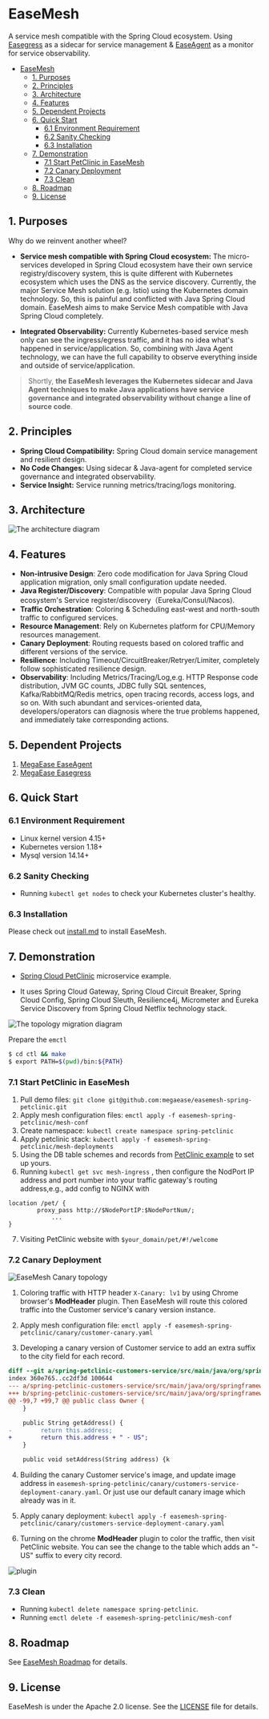 
# EaseMesh

A service mesh compatible with the Spring Cloud ecosystem. Using [Easegress](https://github.com/megaease/easegress) as a sidecar for service management & [EaseAgent](https://github.com/megaease/easeagent) as a monitor for service observability.

- [EaseMesh](#easemesh)
  - [1. Purposes](#1-purposes)
  - [2. Principles](#2-principles)
  - [3. Architecture](#3-architecture)
  - [4. Features](#4-features)
  - [5. Dependent Projects](#5-dependent-projects)
  - [6. Quick Start](#6-quick-start)
    - [6.1 Environment Requirement](#61-environment-requirement)
    - [6.2 Sanity Checking](#62-sanity-checking)
    - [6.3 Installation](#63-installation)
  - [7. Demonstration](#7-demonstration)
    - [7.1 Start PetClinic in EaseMesh](#71-start-petclinic-in-easemesh)
    - [7.2 Canary Deployment](#72-canary-deployment)
    - [7.3 Clean](#73-clean)
  - [8. Roadmap](#8-roadmap)
  - [9. License](#9-license)

## 1. Purposes

Why do we reinvent another wheel?

- **Service mesh compatible with Spring Cloud ecosystem:** The micro-services developed in Spring Cloud ecosystem have their own service registry/discovery system, this is quite different with Kubernetes ecosystem which uses the DNS as the service discovery. Currently, the major Service Mesh solution (e.g. Istio) using the Kubernetes domain technology. So, this is painful and conflicted with Java Spring Cloud domain. EaseMesh aims to make Service Mesh compatible with Java Spring Cloud completely.

- **Integrated Observability:** Currently Kubernetes-based service mesh only can see the ingress/egress traffic, and it has no idea what's happened in service/application. So, combining with Java Agent technology, we can have the full capability to observe everything inside and outside of service/application.

> Shortly, **the EaseMesh leverages the Kubernetes sidecar and Java Agent techniques to make Java applications have service governance and integrated observability without change a line of source code**.

## 2. Principles

- **Spring Cloud Compatibility:** Spring Cloud domain service management and resilient design.
- **No Code Changes:** Using sidecar & Java-agent for completed service governance and integrated observability.
- **Service Insight:** Service running metrics/tracing/logs monitoring.

## 3. Architecture

![The architecture diagram](./imgs/architecture.png)

## 4. Features

- **Non-intrusive Design**: Zero code modification for Java Spring Cloud application migration, only small configuration update needed.
- **Java Register/Discovery**: Compatible with popular Java Spring Cloud ecosystem's Service register/discovery（Eureka/Consul/Nacos).
- **Traffic Orchestration**: Coloring & Scheduling east-west and north-south traffic to configured services.
- **Resource Management**: Rely on Kubernetes platform for CPU/Memory resources management.
- **Canary Deployment**: Routing requests based on colored traffic and different versions of the service.
- **Resilience**: Including Timeout/CircuitBreaker/Retryer/Limiter, completely follow sophisticated resilience design.
- **Observability**: Including Metrics/Tracing/Log,e.g. HTTP Response code distribution, JVM GC counts, JDBC fully SQL sentences, Kafka/RabbitMQ/Redis metrics, open tracing records, access logs, and so on. With such abundant and services-oriented data, developers/operators can diagnosis where the true problems happened, and immediately take corresponding actions.

## 5. Dependent Projects

1. [MegaEase EaseAgent](https://github.com/megaease/easeagent)
2. [MegaEase Easegress](https://github.com/megaease/easegress)

## 6. Quick Start

### 6.1 Environment Requirement

- Linux kernel version 4.15+
- Kubernetes version 1.18+
- Mysql version 14.14+

### 6.2 Sanity Checking

- Running `kubectl get nodes` to check your Kubernetes cluster's healthy.

### 6.3 Installation

Please check out [install.md](./docs/install.md) to install EaseMesh.

## 7. Demonstration

- [Spring Cloud PetClinic](https://github.com/spring-petclinic/spring-petclinic-cloud) microservice example.

- It uses Spring Cloud Gateway, Spring Cloud Circuit Breaker, Spring Cloud Config, Spring Cloud Sleuth, Resilience4j, Micrometer and Eureka Service Discovery from Spring Cloud Netflix technology stack.

![The topology migration diagram](imgs/topology-migration.png)

Prepare the `emctl`

```bash
$ cd ctl && make
$ export PATH=$(pwd)/bin:${PATH}
```

### 7.1 Start PetClinic in EaseMesh

1. Pull demo files: `git clone git@github.com:megaease/easemesh-spring-petclinic.git`
2. Apply mesh configuration files: `emctl apply -f easemesh-spring-petclinic/mesh-conf`
3. Create namespace: `kubectl create namespace spring-petclinic`
4. Apply petclinic stack: `kubectl apply -f easemesh-spring-petclinic/mesh-deployments`
5. Using the DB table schemes and records from [PetClinic example](https://github.com/spring-projects/spring-petclinic/tree/main/src/main/resources/db/mysql) to set up yours.
6. Running `kubectl get svc mesh-ingress` , then configure the NodPort IP address and port number into your traffic gateway's routing address,e.g., add config to NGINX with

```plain
location /pet/ {
        proxy_pass http://$NodePortIP:$NodePortNum/;
            ...
}

```

7. Visiting PetClinic website with `$your_domain/pet/#!/welcome`

### 7.2 Canary Deployment

![EaseMesh Canary topology](./imgs/canary-deployment.png)

1. Coloring traffic with HTTP header `X-Canary: lv1` by using Chrome browser's **ModHeader** plugin. Then EaseMesh will route this colored traffic into the Customer service's canary version instance.

2. Apply mesh configuration file: `emctl apply -f easemesh-spring-petclinic/canary/customer-canary.yaml`

3. Developing a canary version of Customer service to add an extra suffix to the city field for each record.

```diff
diff --git a/spring-petclinic-customers-service/src/main/java/org/springframework/samples/petclinic/customers/model/Owner.java b/spring-petclinic-customers-service/src/main/java/org/springframework/samples/petclinic/customers/model/Owner.java
index 360e765..cc2df3d 100644
--- a/spring-petclinic-customers-service/src/main/java/org/springframework/samples/petclinic/customers/model/Owner.java
+++ b/spring-petclinic-customers-service/src/main/java/org/springframework/samples/petclinic/customers/model/Owner.java
@@ -99,7 +99,7 @@ public class Owner {
    }

    public String getAddress() {
-        return this.address;
+        return this.address + " - US";
    }

    public void setAddress(String address) {k
```

4. Building the canary Customer service's image, and update image address in `easemesh-spring-petclinic/canary/customers-service-deployment-canary.yaml`. Or just use our default canary image which already was in it.

5. Apply canary deployment: `kubectl apply -f easemesh-spring-petclinic/canary/customers-service-deployment-canary.yaml`

6. Turning on the chrome **ModHeader** plugin to color the traffic, then visit PetClinic website. You can see the change to the table which adds an "-US" suffix to every city record.

![plugin](./imgs/chrome_plugin.png)

### 7.3 Clean

- Running `kubectl delete namespace spring-petclinic`.
- Running `emctl delete -f easemesh-spring-petclinic/mesh-conf`

## 8. Roadmap

See [EaseMesh Roadmap](./docs/Roadmap.md) for details.

## 9. License

EaseMesh is under the Apache 2.0 license. See the [LICENSE](./LICENSE) file for details.
